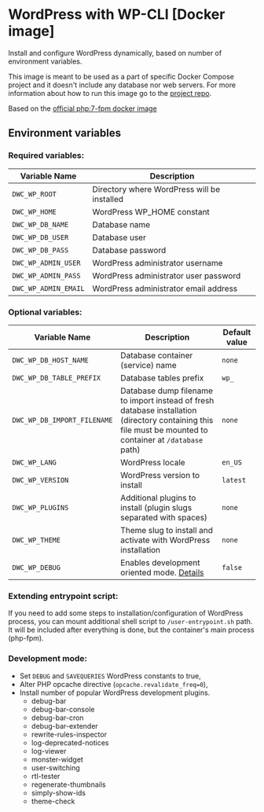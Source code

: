 # WordPress with WP-CLI [Docker image]

Install and configure WordPress dynamically, based on number of environment variables.

This image is meant to be used as a part of specific Docker Compose project and it doesn't include any database nor web servers.
For more information about how to run this image go to the [project repo](https://github.com/dbooom/docker-compose-wp).

Based on the [official php:7-fpm docker image](https://hub.docker.com/_/php/)

## Environment variables

### Required variables:
| Variable Name          | Description         |
| ---                    | ---                 |
| `DWC_WP_ROOT`          | Directory where WordPress will be installed |
| `DWC_WP_HOME`          | WordPress WP_HOME constant |
| `DWC_WP_DB_NAME`       | Database name |
| `DWC_WP_DB_USER`       | Database user |
| `DWC_WP_DB_PASS`       | Database password |
| `DWC_WP_ADMIN_USER`    | WordPress administrator username |
| `DWC_WP_ADMIN_PASS`    | WordPress administrator user password |
| `DWC_WP_ADMIN_EMAIL`   | WordPress administrator email address |

### Optional variables:
| Variable Name               | Description         | Default value            |
| ---                         | ---                 | ---                      |
| `DWC_WP_DB_HOST_NAME`       | Database container (service) name | `none` |
| `DWC_WP_DB_TABLE_PREFIX`    | Database tables prefix | `wp_` |
| `DWC_WP_DB_IMPORT_FILENAME` | Database dump filename to import instead of fresh database installation (directory containing this file must be mounted to container at `/database` path) | `none` |
| `DWC_WP_LANG`               | WordPress locale | `en_US` |
| `DWC_WP_VERSION`            | WordPress version to install | `latest` |
| `DWC_WP_PLUGINS`            | Additional plugins to install (plugin slugs separated with spaces) | `none` |
| `DWC_WP_THEME`              | Theme slug to install and activate with WordPress installation | `none` |
| `DWC_WP_DEBUG`              | Enables development oriented mode. [Details](#development-mode) | `false` |

### Extending entrypoint script:
If you need to add some steps to installation/configuration of WordPress process, you can mount additional shell script to `/user-entrypoint.sh` path. It will be included after everything is done, but the container's main process (php-fpm).

### Development mode:
- Set `DEBUG` and `SAVEQUERIES` WordPress constants to true,
- Alter PHP opcache directive (`opcache.revalidate_freq=0`),
- Install number of popular WordPress development plugins.
    - debug-bar
    - debug-bar-console
    - debug-bar-cron
    - debug-bar-extender
    - rewrite-rules-inspector
    - log-deprecated-notices
    - log-viewer
    - monster-widget
    - user-switching
    - rtl-tester
    - regenerate-thumbnails
    - simply-show-ids
    - theme-check
